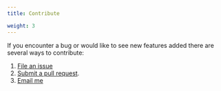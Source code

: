 ```yaml
---
title: Contribute

weight: 3
---
```



If you encounter a bug or would like to see new features added there are several ways to contribute:

1. [File an issue](https://github.com/matiasgleser/bymadata-api-wrapper/issues)
2. [Submit a pull request](https://help.github.com/en/articles/creating-a-pull-request).
3. [Email me](mailto:mgleser@mail.utdt.edu)
